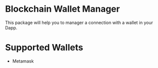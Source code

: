 # Blockchain Wallet Manager

This package will help you to manager a connection with a wallet in your Dapp.

# Supported Wallets

- Metamask